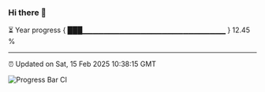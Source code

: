 ### Hi there 👋

⏳ Year progress { ███▁▁▁▁▁▁▁▁▁▁▁▁▁▁▁▁▁▁▁▁▁▁▁▁▁▁▁ } 12.45 %

---

⏰ Updated on Sat, 15 Feb 2025 10:38:15 GMT

![Progress Bar CI](https://github.com/IshwaranRudhara/GIT-ACTION/workflows/Progress%20Bar%20CI/badge.svg)
